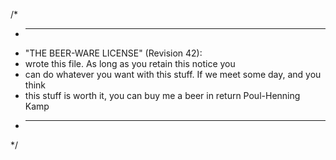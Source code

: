 /*
* ----------------------------------------------------------------------------
* "THE BEER-WARE LICENSE" (Revision 42):
* <Flavinsky> wrote this file. As long as you retain this notice you
* can do whatever you want with this stuff. If we meet some day, and you think
* this stuff is worth it, you can buy me a beer in return Poul-Henning Kamp
* ----------------------------------------------------------------------------
*/
